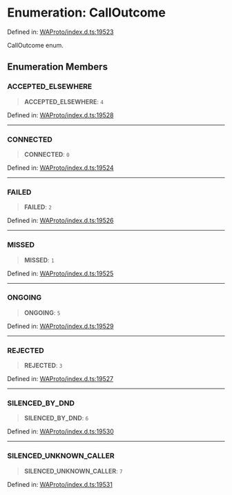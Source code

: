 # Enumeration: CallOutcome

Defined in: [WAProto/index.d.ts:19523](https://github.com/Fokusdotid/Baileys/blob/3623833a320f5e60f370ef835f3de341453290f5/WAProto/index.d.ts#L19523)

CallOutcome enum.

## Enumeration Members

### ACCEPTED\_ELSEWHERE

> **ACCEPTED\_ELSEWHERE**: `4`

Defined in: [WAProto/index.d.ts:19528](https://github.com/Fokusdotid/Baileys/blob/3623833a320f5e60f370ef835f3de341453290f5/WAProto/index.d.ts#L19528)

***

### CONNECTED

> **CONNECTED**: `0`

Defined in: [WAProto/index.d.ts:19524](https://github.com/Fokusdotid/Baileys/blob/3623833a320f5e60f370ef835f3de341453290f5/WAProto/index.d.ts#L19524)

***

### FAILED

> **FAILED**: `2`

Defined in: [WAProto/index.d.ts:19526](https://github.com/Fokusdotid/Baileys/blob/3623833a320f5e60f370ef835f3de341453290f5/WAProto/index.d.ts#L19526)

***

### MISSED

> **MISSED**: `1`

Defined in: [WAProto/index.d.ts:19525](https://github.com/Fokusdotid/Baileys/blob/3623833a320f5e60f370ef835f3de341453290f5/WAProto/index.d.ts#L19525)

***

### ONGOING

> **ONGOING**: `5`

Defined in: [WAProto/index.d.ts:19529](https://github.com/Fokusdotid/Baileys/blob/3623833a320f5e60f370ef835f3de341453290f5/WAProto/index.d.ts#L19529)

***

### REJECTED

> **REJECTED**: `3`

Defined in: [WAProto/index.d.ts:19527](https://github.com/Fokusdotid/Baileys/blob/3623833a320f5e60f370ef835f3de341453290f5/WAProto/index.d.ts#L19527)

***

### SILENCED\_BY\_DND

> **SILENCED\_BY\_DND**: `6`

Defined in: [WAProto/index.d.ts:19530](https://github.com/Fokusdotid/Baileys/blob/3623833a320f5e60f370ef835f3de341453290f5/WAProto/index.d.ts#L19530)

***

### SILENCED\_UNKNOWN\_CALLER

> **SILENCED\_UNKNOWN\_CALLER**: `7`

Defined in: [WAProto/index.d.ts:19531](https://github.com/Fokusdotid/Baileys/blob/3623833a320f5e60f370ef835f3de341453290f5/WAProto/index.d.ts#L19531)
